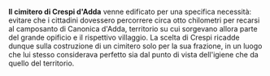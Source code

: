 **ll cimitero di Crespi d'Adda** 
venne edificato per
una specifica necessità: evitare che i cittadini
dovessero percorrere circa otto chilometri per
recarsi al camposanto di Canonica d'Adda,
territorio su cui sorgevano allora parte del
grande opificio e il rispettivo villaggio. La
scelta di Crespi ricadde dunque sulla costruzione di un cimitero solo per la sua
frazione, in un luogo che lui stesso considerava perfetto sia dal punto di vista
dell'igiene che da quello del territorio.